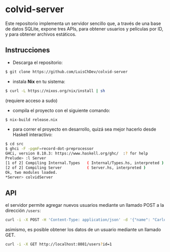 # colvid-server

Este repositorio implementa un servidor sencillo que, a través de una base de
datos SQLite, expone tres APIs, para obtener usuarios y películas por ID, y
para obtener archivos estáticos.

## Instrucciones

- Descarga el repositorio:

``` bash
$ git clone https://github.com/LuisChDev/colvid-server
```

- instala **Nix** en tu sistema:

``` bash
$ curl -L https://nixos.org/nix/install | sh
```

(requiere acceso a sudo)

- compila el proyecto con el siguiente comando:

``` bash
$ nix-build release.nix
```

- para correr el proyecto en desarrollo, quizá sea mejor hacerlo
  desde Haskell interactivo:

``` bash
$ cd src
$ ghci -F -pgmF=record-dot-preprocessor
GHCi, version 8.10.3: https://www.haskell.org/ghc/  :? for help
Prelude> :l Server
[1 of 2] Compiling Internal.Types   ( Internal/Types.hs, interpreted )
[2 of 2] Compiling Server           ( Server.hs, interpreted )
Ok, two modules loaded.
*Server> colvidServer
```

## API

el servidor permite agregar nuevos usuarios mediante un llamado POST a la 
dirección `/users`:

``` bash
curl -i -X POST -H 'Content-Type: application/json' -d '{"name": "Carlos", "idn": "1", "email": "carlos@empresa.com", "registrationDay": "2010-06-20"}'  http://localhost:8081/users
```

asimismo, es posible obtener los datos de un usuario mediante un llamado GET.

``` bash
curl -i -X GET http://localhost:8081/users?id=1
```

